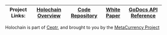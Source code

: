 | Project Links: | [Holochain Overview](http://www.holochain.org) | [Code Repository](http://github.com/metacurrency/holochain) | [White Paper](https://github.com/metacurrency/holochain/blob/whitepaper/holochain.pdf) | [GoDocs API Reference](https://godoc.org/github.com/metacurrency/holochain) |
|---|---|---|---|---|

Holochain is part of [Ceptr](http://ceptr.org), and brought to you by the [MetaCurrency Project](http://metacurrency.org)